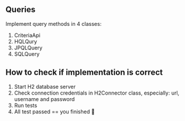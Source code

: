 ## Queries

Implement query methods in 4 classes:
1. CriteriaApi
2. HQLQury
3. JPQLQuery
4. SQLQuery

## How to check if implementation is correct

1. Start H2 database server 
2. Check connection credentials in H2Connector class, especially: url, username and password
3. Run tests
4. All test passed == you finished  :muscle:



